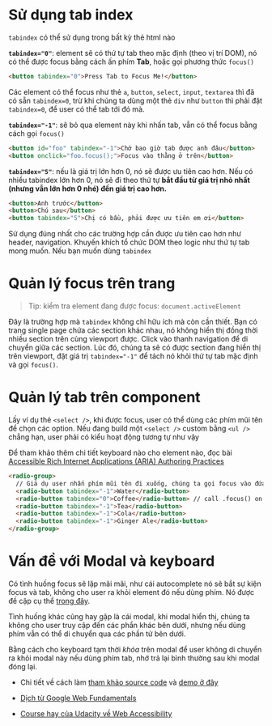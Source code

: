 # Sử dụng tab index

`tabindex` có thể sử dụng trong bất kỳ thẻ html nào

**`tabindex="0"`**: element sẽ có thứ tự tab theo mặc định (theo vị trí DOM), nó có thể được focus bằng cách ấn phím **Tab**, hoặc gọi phương thức `focus()`

```html
<button tabindex="0">Press Tab to Focus Me!</button>
```

Các element có thể focus như thẻ `a`, `button`, `select`, `input`, `textarea` thì đã có sẵn `tabindex=0`, trừ khi chúng ta dùng một thẻ `div` như `button` thì phải đặt `tabindex=0`, để user có thể tab tới đó mà.

**`tabindex="-1"`**: sẽ bỏ qua element này khi nhấn tab, vẫn có thể focus bằng cách gọi `focus()`

```html
<button id="foo" tabindex="-1">Chớ bao giờ tab được anh đâu</button>
<button onclick="foo.focus();">Focus vào thằng ở trên</button>
```

**`tabindex="5"`**: nếu là giá trị lớn hơn 0, nó sẽ được ưu tiên cao hơn. Nếu có nhiều tabindex lớn hơn 0, nó sẽ đi theo thứ tự **bắt đầu từ giá trị nhỏ nhất (nhưng vẫn lớn hơn 0 nhé) đến giá trị cao hơn.**

```html
<button>Anh trước</button>
<button>Chú sau</button>
<button tabindex="5">Chị có bầu, phải được ưu tiên em ơi</button>
```

Sử dụng đúng nhất cho các trường hợp cần được ưu tiên cao hơn như header, navigation. Khuyến khích tổ chức DOM theo logic như thứ tự tab mong muốn. Nếu bạn muốn dùng `tabindex`

# Quản lý focus trên trang

> Tip: kiểm tra element đang được focus: `document.activeElement`

Đây là trường hợp mà `tabindex` không chỉ hữu ích mà còn cần thiết. Bạn có  trang single page chứa các section khác nhau, nó không hiển thị đồng thời nhiều section trên cùng viewport được. Click vào thanh navigation để di chuyển giữa các section. Lúc đó, chúng ta sẽ có được section đang hiển thị trên viewport, đặt giá trị `tabindex="-1"` để tách nó khỏi thứ tự tab mặc định và gọi `focus()`.

# Quản lý tab trên component

Lấy ví dụ thẻ `<select />`, khi được focus, user có thể dùng các phím mũi tên để chọn các option. Nếu đang build một `<select />` custom bằng `<ul />` chẳng hạn, user phải có kiểu hoạt động tương tự như vậy

Để tham khảo thêm chi tiết keyboard nào cho element nào, đọc bài [Accessible Rich Internet Applications (ARIA) Authoring Practices](https://www.w3.org/TR/wai-aria-practices/)

```html
<radio-group>
  // Giả dụ user nhấn phím mũi tên đi xuống, chúng ta gọi focus vào đứa tiếp theo
  <radio-button tabindex="-1">Water</radio-button>
  <radio-button tabindex="0">Coffee</radio-button> // call .focus() on this element
  <radio-button tabindex="-1">Tea</radio-button>
  <radio-button tabindex="-1">Cola</radio-button>
  <radio-button tabindex="-1">Ginger Ale</radio-button>
</radio-group>
```

# Vấn đề với Modal và keyboard

Có tình huống focus sẽ lặp mãi mãi, như cái autocomplete nó sẽ bắt sự kiện focus và tab, không cho user ra khỏi element đó nếu dùng phím. Nó được đề cập cụ thể [trong đây](http://webaim.org/standards/wcag/checklist#sc2.1.2).

Tình huống khác cũng hay gặp là cái modal, khi modal hiển thị, chúng ta không cho user truy cập đến các phần khác bên dưới, nhưng nếu dùng phím vẫn có thể di chuyển qua các phần tử bên dưới.

Bằng cách cho keyboard tạm thời *khóa* trên modal để user không di chuyển ra khỏi modal này nếu dùng phím tab, nhớ trả lại bình thường sau khi modal đóng lại.

- Chi tiết về cách làm [tham khảo source code](https://github.com/udacity/ud891/tree/gh-pages/lesson2-focus/07-modals-and-keyboard-traps/solution) và [demo ở đây](http://udacity.github.io/ud891/lesson2-focus/07-modals-and-keyboard-traps/solution/index.html)

- [Dịch từ Google Web Fundamentals](https://developers.google.com/web/fundamentals/accessibility/focus/using-tabindex)

- [Course hay của Udacity về Web Accessibility](https://www.udacity.com/course/web-accessibility--ud891)
